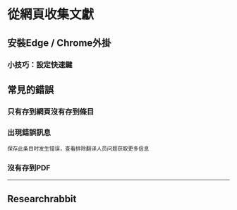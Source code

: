# 從網頁收集文獻
## 安裝Edge / Chrome外掛
### 小技巧：設定快速鍵
## 常見的錯誤
### 只有存到網頁沒有存到條目
### 出現錯誤訊息
```
保存此条目时发生错误，查看排除翻译人员问题获取更多信息
```
### 沒有存到PDF

---

## Researchrabbit
